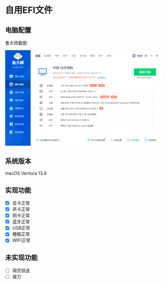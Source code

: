 # 自用EFI文件

## 电脑配置

鲁大师截图

![鲁大师截图](images/11686916656.jpg)

## 系统版本

macOS Ventura 13.4

## 实现功能

- [x] 显卡正常
- [x] 声卡正常
- [x] 网卡正常
- [x] 蓝牙正常
- [x] USB正常
- [x] 睡眠正常
- [x] WIFI正常

## 未实现功能

- [ ] 隔空投送
- [ ] 接力